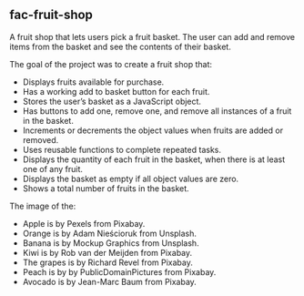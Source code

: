 ## fac-fruit-shop
A fruit shop that lets users pick a fruit basket. The user can add and remove items from the basket and see the contents of their basket.

The goal of the project was to create a fruit shop that:

* Displays fruits available for purchase.
* Has a working add to basket button for each fruit.
* Stores the user’s basket as a JavaScript object.
* Has buttons to add one, remove one, and remove all instances of a fruit in the basket.
* Increments or decrements the object values when fruits are added or removed.
* Uses reusable functions to complete repeated tasks.
* Displays the quantity of each fruit in the basket, when there is at least one of any fruit.
* Displays the basket as empty if all object values are zero.
* Shows a total number of fruits in the basket.

The image of the:
* Apple is by Pexels from Pixabay.
* Orange is by Adam Nieścioruk from Unsplash.
* Banana is by Mockup Graphics from Unsplash.
* Kiwi is by Rob van der Meijden from Pixabay.
* The grapes is by Richard Revel from Pixabay.
* Peach is by by PublicDomainPictures from Pixabay.
* Avocado is by Jean-Marc Baum from Pixabay.
